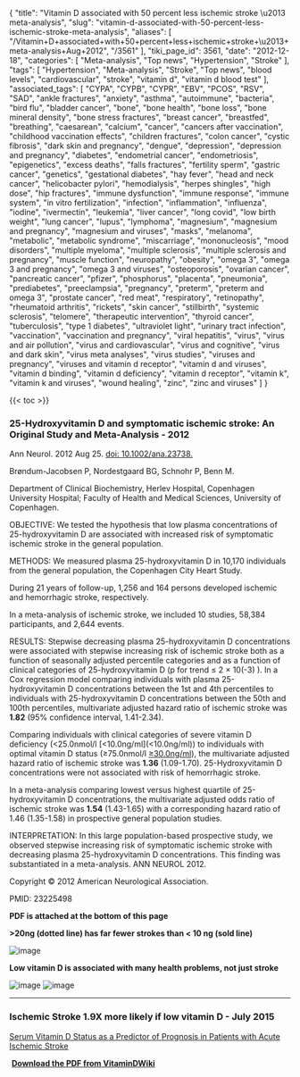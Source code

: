 {
    "title": "Vitamin D associated with 50 percent less ischemic stroke \u2013 meta-analysis",
    "slug": "vitamin-d-associated-with-50-percent-less-ischemic-stroke-meta-analysis",
    "aliases": [
        "/Vitamin+D+associated+with+50+percent+less+ischemic+stroke+\u2013+meta-analysis+Aug+2012",
        "/3561"
    ],
    "tiki_page_id": 3561,
    "date": "2012-12-18",
    "categories": [
        "Meta-analysis",
        "Top news",
        "Hypertension",
        "Stroke"
    ],
    "tags": [
        "Hypertension",
        "Meta-analysis",
        "Stroke",
        "Top news",
        "blood levels",
        "cardiovascular",
        "stroke",
        "vitamin d",
        "vitamin d blood test"
    ],
    "associated_tags": [
        "CYPA",
        "CYPB",
        "CYPR",
        "EBV",
        "PCOS",
        "RSV",
        "SAD",
        "ankle fractures",
        "anxiety",
        "asthma",
        "autoimmune",
        "bacteria",
        "bird flu",
        "bladder cancer",
        "bone",
        "bone health",
        "bone loss",
        "bone mineral density",
        "bone stress fractures",
        "breast cancer",
        "breastfed",
        "breathing",
        "caesarean",
        "calcium",
        "cancer",
        "cancers after vaccination",
        "childhood vaccination effects",
        "children fractures",
        "colon cancer",
        "cystic fibrosis",
        "dark skin and pregnancy",
        "dengue",
        "depression",
        "depression and pregnancy",
        "diabetes",
        "endometrial cancer",
        "endometriosis",
        "epigenetics",
        "excess deaths",
        "falls fractures",
        "fertility sperm",
        "gastric cancer",
        "genetics",
        "gestational diabetes",
        "hay fever",
        "head and neck cancer",
        "helicobacter pylori",
        "hemodialysis",
        "herpes shingles",
        "high dose",
        "hip fractures",
        "immune dysfunction",
        "immune response",
        "immune system",
        "in vitro fertilization",
        "infection",
        "inflammation",
        "influenza",
        "iodine",
        "ivermectin",
        "leukemia",
        "liver cancer",
        "long covid",
        "low birth weight",
        "lung cancer",
        "lupus",
        "lymphoma",
        "magnesium",
        "magnesium and pregnancy",
        "magnesium and viruses",
        "masks",
        "melanoma",
        "metabolic",
        "metabolic syndrome",
        "miscarriage",
        "mononucleosis",
        "mood disorders",
        "multiple myeloma",
        "multiple sclerosis",
        "multiple sclerosis and pregnancy",
        "muscle function",
        "neuropathy",
        "obesity",
        "omega 3",
        "omega 3 and pregnancy",
        "omega 3 and viruses",
        "osteoporosis",
        "ovarian cancer",
        "pancreatic cancer",
        "pfizer",
        "phosphorus",
        "placenta",
        "pneumonia",
        "prediabetes",
        "preeclampsia",
        "pregnancy",
        "preterm",
        "preterm and omega 3",
        "prostate cancer",
        "red meat",
        "respiratory",
        "retinopathy",
        "rheumatoid arthritis",
        "rickets",
        "skin cancer",
        "stillbirth",
        "systemic sclerosis",
        "telomere",
        "therapeutic intervention",
        "thyroid cancer",
        "tuberculosis",
        "type 1 diabetes",
        "ultraviolet light",
        "urinary tract infection",
        "vaccination",
        "vaccination and pregnancy",
        "viral hepatitis",
        "virus",
        "virus and air pollution",
        "virus and cardiovascular",
        "virus and cognitive",
        "virus and dark skin",
        "virus meta analyses",
        "virus studies",
        "viruses and pregnancy",
        "viruses and vitamin d receptor",
        "vitamin d and viruses",
        "vitamin d binding",
        "vitamin d deficiency",
        "vitamin d receptor",
        "vitamin k",
        "vitamin k and viruses",
        "wound healing",
        "zinc",
        "zinc and viruses"
    ]
}


{{< toc >}}

### 25-Hydroxyvitamin D and symptomatic ischemic stroke: An Original Study and Meta-Analysis - 2012

Ann Neurol. 2012 Aug 25. [doi: 10.1002/ana.23738.](https://doi.org/10.1002/ana.23738.) 

Brøndum-Jacobsen P, Nordestgaard BG, Schnohr P, Benn M.

Department of Clinical Biochemistry, Herlev Hospital, Copenhagen University Hospital; Faculty of Health and Medical Sciences, University of Copenhagen.

OBJECTIVE: We tested the hypothesis that low plasma concentrations of 25-hydroxyvitamin D are associated with increased risk of symptomatic ischemic stroke in the general population.

METHODS: We measured plasma 25-hydroxyvitamin D in 10,170 individuals from the general population, the Copenhagen City Heart Study.

During 21 years of follow-up, 1,256 and 164 persons developed ischemic and hemorrhagic stroke, respectively. 

In a meta-analysis of ischemic stroke, we included 10 studies, 58,384 participants, and 2,644 events.

RESULTS: Stepwise decreasing plasma 25-hydroxyvitamin D concentrations were associated with stepwise increasing risk of ischemic stroke both as a function of seasonally adjusted percentile categories and as a function of clinical categories of 25-hydroxyvitamin D (p for trend ≤ 2 × 10(-3) ). In a Cox regression model comparing individuals with plasma 25-hydroxyvitamin D concentrations between the 1st and 4th percentiles to individuals with 25-hydroxyvitamin D concentrations between the 50th and 100th percentiles, multivariate adjusted hazard ratio of ischemic stroke was  **1.82**  (95% confidence interval, 1.41-2.34). 

Comparing individuals with clinical categories of severe vitamin D deficiency (<25.0nmol/l [<10.0ng/ml](<10.0ng/ml)) to individuals with optimal vitamin D status (≥75.0nmol/l [≥30.0ng/ml](≥30.0ng/ml)), the multivariate adjusted hazard ratio of ischemic stroke was  **1.36**  (1.09-1.70). 25-Hydroxyvitamin D concentrations were not associated with risk of hemorrhagic stroke. 

In a meta-analysis comparing lowest versus highest quartile of 25-hydroxyvitamin D concentrations, the multivariate adjusted odds ratio of ischemic stroke was  **1.54**  (1.43-1.65) with a corresponding hazard ratio of 1.46 (1.35-1.58) in prospective general population studies.

INTERPRETATION: In this large population-based prospective study, we observed stepwise increasing risk of symptomatic ischemic stroke with decreasing plasma 25-hydroxyvitamin D concentrations. This finding was substantiated in a meta-analysis. ANN NEUROL 2012.

Copyright © 2012 American Neurological Association.

PMID: 23225498

 **PDF is attached at the bottom of this page** 

 **>20ng (dotted line) has far fewer strokes than < 10 ng (sold line)** 

<img src="https://d378j1rmrlek7x.cloudfront.net/attachments/jpeg/stroke-f2.jpg" alt="image">

 **Low vitamin D is associated with many health problems, not just stroke** 

<img src="/attachments/d3.mock.jpg" alt="image"> 

<img src="https://d378j1rmrlek7x.cloudfront.net/attachments/jpeg/ischemic-stroke-forest-plot.jpg" alt="image">

---

### Ischemic Stroke 1.9X more likely if low vitamin D - July 2015

[Serum Vitamin D Status as a Predictor of Prognosis in Patients with Acute Ischemic Stroke](http://www.karger.com/Article/FullText/434691)

 **<i class="fas fa-file-pdf" style="margin-right: 0.3em;"></i><a href="https://d378j1rmrlek7x.cloudfront.net/attachments/pdf/1.9-x-higher-risk-of-ischemic-stroke-if-lower-vitamin-d.pdf">Download the PDF from VitaminDWiki</a>**